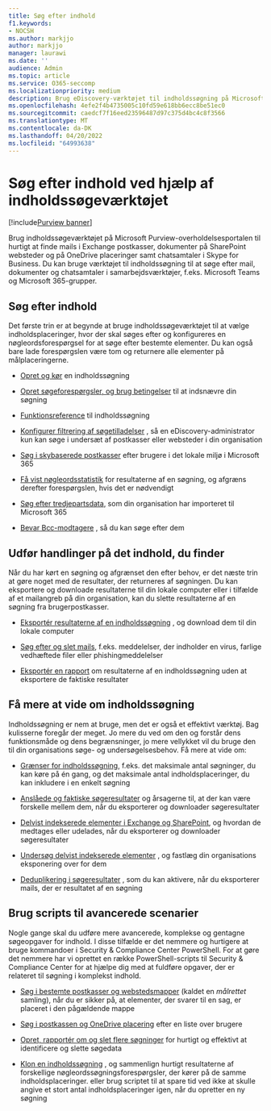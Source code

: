 ```yaml
---
title: Søg efter indhold
f1.keywords:
- NOCSH
ms.author: markjjo
author: markjjo
manager: laurawi
ms.date: ''
audience: Admin
ms.topic: article
ms.service: O365-seccomp
ms.localizationpriority: medium
description: Brug eDiscovery-værktøjet til indholdssøgning på Microsoft Purview-overholdelsesportalen til hurtigt at finde mails i Exchange postkasser, dokumenter på SharePoint websteder og på OneDrive placeringer samt chatsamtaler i Skype for Business.
ms.openlocfilehash: 4efe2f4b4735005c10fd59e618bb6ecc8be51ec0
ms.sourcegitcommit: caedcf7f16eed23596487d97c375d4bc4c8f3566
ms.translationtype: MT
ms.contentlocale: da-DK
ms.lasthandoff: 04/20/2022
ms.locfileid: "64993638"
---
```

# <a name="search-for-content-using-the-content-search-tool"></a>Søg efter indhold ved hjælp af indholdssøgeværktøjet

[!include[Purview banner](../includes/purview-rebrand-banner.md)]

Brug indholdssøgeværktøjet på Microsoft Purview-overholdelsesportalen til hurtigt at finde mails i Exchange postkasser, dokumenter på SharePoint websteder og på OneDrive placeringer samt chatsamtaler i Skype for Business. Du kan bruge værktøjet til indholdssøgning til at søge efter mail, dokumenter og chatsamtaler i samarbejdsværktøjer, f.eks. Microsoft Teams og Microsoft 365-grupper.
  
## <a name="search-for-content"></a>Søg efter indhold

Det første trin er at begynde at bruge indholdssøgeværktøjet til at vælge indholdsplaceringer, hvor der skal søges efter og konfigureres en nøgleordsforespørgsel for at søge efter bestemte elementer. Du kan også bare lade forespørgslen være tom og returnere alle elementer på målplaceringerne.
  
- [Opret og kør](content-search.md) en indholdssøgning

- [Opret søgeforespørgsler, og brug betingelser](keyword-queries-and-search-conditions.md) til at indsnævre din søgning

- [Funktionsreference](content-search-reference.md) til indholdssøgning

- [Konfigurer filtrering af søgetilladelser](permissions-filtering-for-content-search.md) , så en eDiscovery-administrator kun kan søge i undersæt af postkasser eller websteder i din organisation

- [Søg i skybaserede postkasser](search-cloud-based-mailboxes-for-on-premises-users.md) efter brugere i det lokale miljø i Microsoft 365

- [Få vist nøgleordsstatistik](view-keyword-statistics-for-content-search.md) for resultaterne af en søgning, og afgræns derefter forespørgslen, hvis det er nødvendigt

- [Søg efter tredjepartsdata](use-content-search-to-search-third-party-data-that-was-imported.md), som din organisation har importeret til Microsoft 365

- [Bevar Bcc-modtagere](/exchange/policy-and-compliance/holds/preserve-bcc-recipients-and-group-members) , så du kan søge efter dem

## <a name="perform-actions-on-content-you-find"></a>Udfør handlinger på det indhold, du finder

Når du har kørt en søgning og afgrænset den efter behov, er det næste trin at gøre noget med de resultater, der returneres af søgningen. Du kan eksportere og downloade resultaterne til din lokale computer eller i tilfælde af et mailangreb på din organisation, kan du slette resultaterne af en søgning fra brugerpostkasser.
  
- [Eksportér resultaterne af en indholdssøgning](export-search-results.md) , og download dem til din lokale computer

- [Søg efter og slet mails](search-for-and-delete-messages-in-your-organization.md), f.eks. meddelelser, der indholder en virus, farlige vedhæftede filer eller phishingmeddelelser

- [Eksportér en rapport](export-a-content-search-report.md) om resultaterne af en indholdssøgning uden at eksportere de faktiske resultater

## <a name="learn-more-about-content-search"></a>Få mere at vide om indholdssøgning

Indholdssøgning er nem at bruge, men det er også et effektivt værktøj. Bag kulisserne foregår der meget. Jo mere du ved om den og forstår dens funktionsmåde og dens begrænsninger, jo mere vellykket vil du bruge den til din organisations søge- og undersøgelsesbehov. Få mere at vide om:
  
- [Grænser for indholdssøgning](limits-for-content-search.md), f.eks. det maksimale antal søgninger, du kan køre på én gang, og det maksimale antal indholdsplaceringer, du kan inkludere i en enkelt søgning

- [Anslåede og faktiske søgeresultater](differences-between-estimated-and-actual-ediscovery-search-results.md) og årsagerne til, at der kan være forskelle mellem dem, når du eksporterer og downloader søgeresultater

- [Delvist indekserede elementer i Exchange og SharePoint](partially-indexed-items-in-content-search.md), og hvordan de medtages eller udelades, når du eksporterer og downloader søgeresultater

- [Undersøg delvist indekserede elementer](investigating-partially-indexed-items-in-ediscovery.md) , og fastlæg din organisations eksponering over for dem

- [Deduplikering i søgeresultater](de-duplication-in-ediscovery-search-results.md) , som du kan aktivere, når du eksporterer mails, der er resultatet af en søgning

## <a name="use-scripts-for-advanced-scenarios"></a>Brug scripts til avancerede scenarier

Nogle gange skal du udføre mere avancerede, komplekse og gentagne søgeopgaver for indhold. I disse tilfælde er det nemmere og hurtigere at bruge kommandoer i Security & Compliance Center PowerShell. For at gøre det nemmere har vi oprettet en række PowerShell-scripts til Security & Compliance Center for at hjælpe dig med at fuldføre opgaver, der er relateret til søgning i komplekst indhold.

- [Søg i bestemte postkasser og webstedsmapper](use-content-search-for-targeted-collections.md) (kaldet en  *målrettet* samling), når du er sikker på, at elementer, der svarer til en sag, er placeret i den pågældende mappe

- [Søg i postkassen og OneDrive placering](search-the-mailbox-and-onedrive-for-business-for-a-list-of-users.md) efter en liste over brugere

- [Opret, rapportér om og slet flere søgninger](create-report-on-and-delete-multiple-content-searches.md) for hurtigt og effektivt at identificere og slette søgedata

- [Klon en indholdssøgning](clone-a-content-search.md) , og sammenlign hurtigt resultaterne af forskellige nøgleordssøgningsforespørgsler, der kører på de samme indholdsplaceringer. eller brug scriptet til at spare tid ved ikke at skulle angive et stort antal indholdsplaceringer igen, når du opretter en ny søgning
